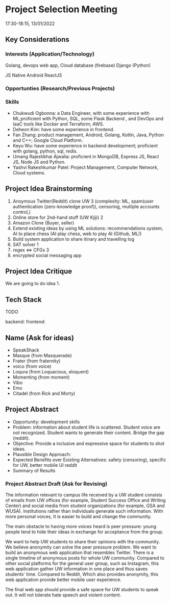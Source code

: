 # Project Selection Meeting
17:30-18:15, 13/01/2022

## Key Considerations

### Interests (Application/Technology)
Golang, devops
web app,
Cloud database (firebase) 
Django (Python)

JS
Native Android 
ReactJS

### Opportunties (Research/Previous Projects)


### Skills
* Chukwudi Ogbonna: a Data Engineer, with some experience with ML;proficient with Python, SQL, some Flask Backend , and DevOps and IaaC tools like Docker and Terraform; AWS.
* Deheon Kim: have some experience in frontend.
* Fan Zhang: product management, Android, Golang, Kotlin, Java, Python and C++; Google Cloud Platform.
* Keyu Wu: have some experience in backend development; proficient with golang, python, sql, redis.
* Umang Rajeshbhai Ajwalia: proficient in MongoDB, Express JS, React JS, Node JS and Python.
* Yashvi Rakeshkumar Patel: Project Management, Computer Network, Cloud systems.

## Project Idea Brainstorming
1. Anoymous Twitter(Reddit) clone UW 3 (complexity: ML, spam(user authentication (zero-knowledge proof)), censoring, mutilple accounts control,) 
2. Online store for 2nd-hand stuff (UW Kjiji) 2
3. Amazon Clone (Buyer, seller)
4. Extend existing ideas by using ML solutions: recommendations system,  AI to place chess (AI play chess, web to play AI (Github, ML))
5. Build system application to share itinary and travelling log
6. SAT solver 1
7. regex <=> CFGs 3
8. encrypted social messaging app



## Project Idea Critique
We are going to do idea 1.

## Tech Stack
TODO

backend: 
frontend: 



## Name (Ask for ideas)
- SpeakShack
- Masque (from Masquerade)
- Frater (from fraternity)
- voico (from voice)
- Loqura (from Loquacious, eloquent)
- Momenting (from moment)
- Vibo
- Emo
- Citadel (from Rick and Morty)


## Project Abstract
* Opportunity: development skills
* Problem: information about student life is scattered. Student voice are not recognized. Student wants to generate their content. Bridge the gap (reddit).
* Objective: Provide a inclusive and expressive space for students to shot ideas. 
* Plausible Design Approach: 
* Expected Benefits over Existing Alternatives: safety (censoring), specific for UW, better mobile UI reddit
* Summary of Results

### Project Abstract Draft (Ask for Revising)
The information relevant to campus life received by a UW student consists of emails from UW offices (for example, Student Success Office and Writing Center) and social media from student organizations (for example, GSA and WUSA). Institutions rather than individuals generate such information. With more personal voices, It is easier to build and change the community.  

The main obstacle to having more voices heard is peer pressure: young people tend to hide their ideas in exchange for acceptance from the group.

We want to help UW students to share their opinions with the community. We believe anonymity can solve the peer pressure problem. We want to build an anonymous web application that resembles Twitter. There is a single timeline of anonymous posts for whole UW community. Compared to other social platforms for the general user group, such as Instagram, this web application gather UW information in one place and thus saves students' time. Compared to Reddit, Which also provides anonymity, this web application provide better mobile user experience. 

The final web app should provide a safe space for UW students to speak out. It will not tolerate hate speech and violent content. 



